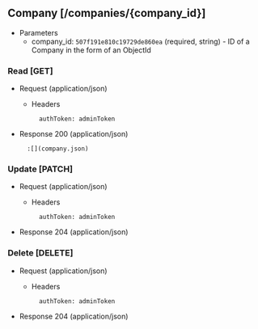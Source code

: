 ## Company [/companies/{company_id}]

+ Parameters
    + company_id: `507f191e810c19729de860ea` (required, string) - ID of a Company in the form of an ObjectId

### Read [GET]

+ Request (application/json)

    + Headers

            authToken: adminToken

+ Response 200 (application/json)

        :[](company.json)

### Update [PATCH]

+ Request (application/json)

    + Headers

            authToken: adminToken

+ Response 204 (application/json)

### Delete [DELETE]

+ Request (application/json)

    + Headers

            authToken: adminToken

+ Response 204 (application/json)

